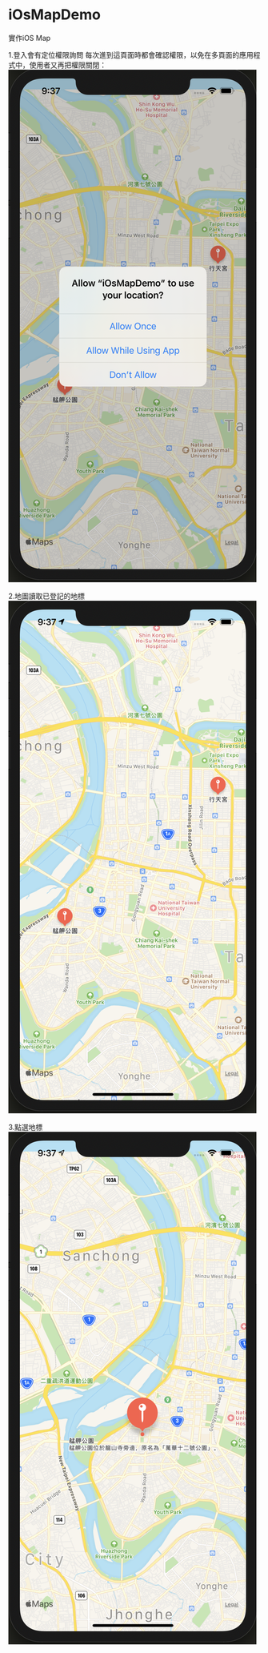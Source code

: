 # iOsMapDemo


實作iOS Map 

1.登入會有定位權限詢問
每次進到這頁面時都會確認權限，以免在多頁面的應用程式中，使用者又再把權限關閉：
![image](https://github.com/Jack821105/iOsMapDemo/blob/main/%E6%88%AA%E5%9C%96%202020-09-09%2021.37.06.png)

2.地圖讀取已登記的地標
![image](https://github.com/Jack821105/iOsMapDemo/blob/main/%E6%88%AA%E5%9C%96%202020-09-09%2021.37.12.png)

3.點選地標
![image](https://github.com/Jack821105/iOsMapDemo/blob/main/%E6%88%AA%E5%9C%96%202020-09-09%2021.37.21.png)
